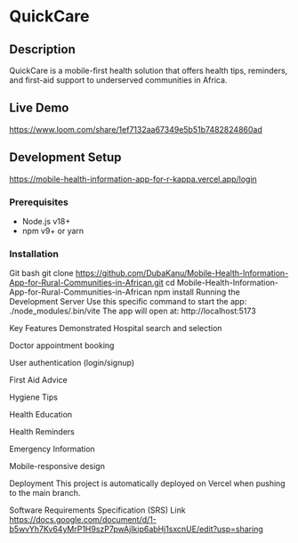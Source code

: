 # QuickCare 

## Description
QuickCare is a mobile-first health solution that offers health tips, reminders, and first-aid support to underserved communities in Africa.

##  Live Demo
https://www.loom.com/share/1ef7132aa67349e5b51b7482824860ad

## Development Setup
https://mobile-health-information-app-for-r-kappa.vercel.app/login

### Prerequisites
- Node.js v18+
- npm v9+ or yarn

### Installation
Git bash
git clone https://github.com/DubaKanu/Mobile-Health-Information-App-for-Rural-Communities-in-African.git
cd Mobile-Health-Information-App-for-Rural-Communities-in-African
npm install
Running the Development Server
Use this specific command to start the app:
./node_modules/.bin/vite
The app will open at:
 http://localhost:5173

Key Features Demonstrated
Hospital search and selection

Doctor appointment booking

User authentication (login/signup)

First Aid Advice

Hygiene Tips

Health Education

Health Reminders

Emergency Information

Mobile-responsive design


 Deployment
This project is automatically deployed on Vercel when pushing to the main branch.


Software Requirements Specification (SRS) Link
https://docs.google.com/document/d/1-b5wvYh7Kv64yMrP1H9szP7pwAjIkip6abHj1sxcnUE/edit?usp=sharing


